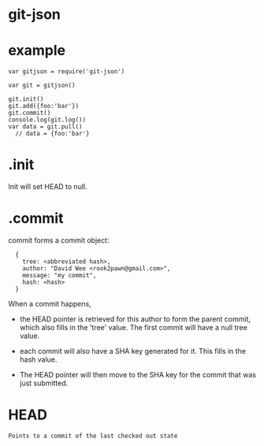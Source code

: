 git-json
========


example
=======

    var gitjson = require('git-json')
    
    var git = gitjson()

    git.init()
    git.add({foo:'bar'})
    git.commit()
    console.log(git.log())
    var data = git.pull()
      // data = {foo:'bar'}



.init
=====

Init will set HEAD to null.   


.commit
=======
  
commit forms a commit object:

      {
        tree: <abbreviated hash>,
        author: "David Wee <rook2pawn@gmail.com>",
        message: "my commit",
        hash: <hash>
      }
  
When a commit happens, 
  
* the HEAD pointer is retrieved for this author to form the parent commit, which
also fills in the 'tree' value. The first commit will have a null tree value. 

* each commit will also have a SHA key generated for it. This fills in the hash value.

* The HEAD pointer will then move to the SHA key for the commit that was just submitted.
        

HEAD
====
    
    Points to a commit of the last checked out state
